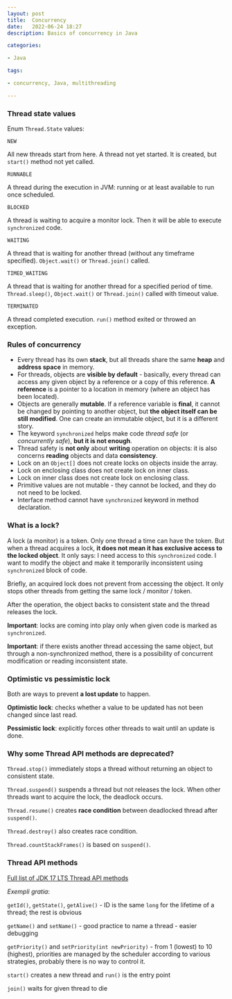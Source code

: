 ```yaml
---
layout: post
title:  Concurrency
date:   2022-06-24 18:27
description: Basics of concurrency in Java

categories:

- Java

tags:

- concurrency, Java, multithreading

---
```


### Thread state values 

Enum ```Thread.State``` values:

```NEW```

All new threads start from here. A thread not yet started. It is created, but ```start()``` method not yet called.

```RUNNABLE```

A thread during the execution in JVM: running or at least available to run once scheduled.

```BLOCKED```

A thread is waiting to acquire a monitor lock. Then it will be able to execute ```synchronized``` code.

```WAITING```

A thread that is waiting for another thread (without any timeframe specified). ```Object.wait()``` or ```Thread.join()``` called.

```TIMED_WAITING```

A thread that is waiting for another thread for a specified period of time. ```Thread.sleep()```,
```Object.wait()``` or ```Thread.join()``` called with timeout value.

```TERMINATED```

A thread completed execution. ```run()``` method exited or throwed an exception.

### Rules of concurrency

- Every thread has its own **stack**, but all threads share the same **heap** and  **address space** in memory.
- For threads, objects are **visible by default** - basically, every thread can access any given object by a reference or a copy of this reference. 
**A reference** is a pointer to a location in memory (where an object has been located).
- Objects are generally **mutable**.  If a reference variable is **final**, it cannot be changed by pointing to another object, 
but **the object itself can be still modified**. One can create an immutable object, but it is a different story.
- The keyword ```synchronized``` helps make code *thread safe* (or *concurrently safe*), **but it is not enough**.
- Thread safety is **not only** about **writing** operation on objects: it is also concerns **reading** objects and data **consistency**.
- Lock on an ```Object[]``` does not create locks on objects inside the array.
- Lock on enclosing class does not create lock on inner class.
- Lock on inner class does not create lock on enclosing class.
- Primitive values are not mutable - they cannot be locked, and they do not need to be locked.
- Interface method cannot have ```synchronized``` keyword in method declaration.

### What is a lock?

A lock (a monitor) is a token. Only one thread a time can have the token.
But when a thread acquires a lock, **it does not mean it has exclusive access to the locked object**. 
It only says: I need access to this ```synchronized``` code. I want to modify the object 
and make it temporarily inconsistent using ```synchronized``` block of code.

Briefly, an acquired lock does not prevent from accessing the object.
It only stops other threads from getting the same lock / monitor / token.

After the operation, the object backs to consistent state and the thread releases the lock.

**Important**: locks are coming into play only when given code is marked as ```synchronized```.

**Important**: if there exists another thread accessing the same object, but through a non-synchronized method,
there is a possibility of concurrent modification or reading inconsistent state.

### Optimistic vs pessimistic lock

Both are ways to prevent **a lost update** to happen.

**Optimistic lock**: checks whether a value to be updated has not been changed since last read.

**Pessimistic lock**: explicitly forces other threads to wait until an update is done.

### Why some Thread API methods are deprecated?

```Thread.stop()``` immediately stops a thread without returning an object to consistent state.

```Thread.suspend()``` suspends a thread but not releases the lock. When other threads want to acquire the lock, the deadlock occurs.

```Thread.resume()``` creates **race condition** between deadlocked thread after ```suspend()```.

```Thread.destroy()``` also creates race condition.

```Thread.countStackFrames()``` is based on ```suspend()```.

### Thread API methods

[Full list of JDK 17 LTS Thread API methods](https://cr.openjdk.java.net/~iris/se/17/latestSpec/api/java.base/java/lang/Thread.html)

*Exempli gratia*:

```getId()```, ```getState()```, ```getAlive()``` - ID is the same ```long``` for the lifetime of a thread; the rest is obvious

```getName()``` and ```setName()``` - good practice to name a thread - easier debugging

```getPriority()``` and ```setPriority(int newPriority)``` - from 1 (lowest) to 10 (highest), priorities are managed by the scheduler
according to various strategies, probably there is no way to control it.

```start()``` creates a new thread and ```run()``` is the entry point

```join()``` waits for given thread to die







